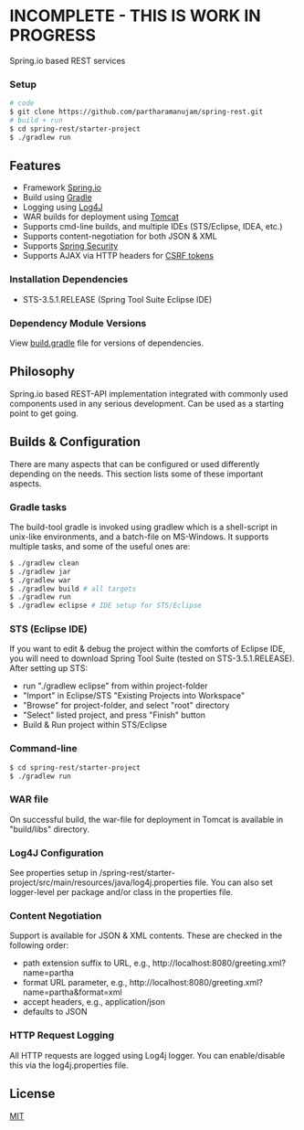 # INCOMPLETE - THIS IS WORK IN PROGRESS

  Spring.io based REST services

### Setup

```bash
# code
$ git clone https://github.com/partharamanujam/spring-rest.git
# build + run
$ cd spring-rest/starter-project
$ ./gradlew run
```

## Features

  * Framework [Spring.io](https://spring.io/)
  * Build using [Gradle](http://www.gradle.org/)
  * Logging using [Log4J](http://logging.apache.org/log4j/)
  * WAR builds for deployment using [Tomcat](http://tomcat.apache.org/)
  * Supports cmd-line builds, and multiple IDEs (STS/Eclipse, IDEA, etc.)
  * Supports content-negotiation for both JSON & XML
  * Supports [Spring Security](http://docs.spring.io/autorepo/docs/spring-security/3.2.4.RELEASE/reference/htmlsingle)
  * Supports AJAX via HTTP headers for [CSRF tokens](http://docs.spring.io/autorepo/docs/spring-security/3.2.4.RELEASE/reference/htmlsingle/#csrf-using)

### Installation Dependencies

  * STS-3.5.1.RELEASE (Spring Tool Suite Eclipse IDE)

### Dependency Module Versions

  View [build.gradle](starter-project/build.gradle) file for versions of dependencies. 

## Philosophy

  Spring.io based REST-API implementation integrated with commonly used components used in
  any serious development. Can be used as a starting point to get going. 


## Builds & Configuration

  There are many aspects that can be configured or used differently depending on the needs.
  This section lists some of these important aspects.

### Gradle tasks

  The build-tool gradle is invoked using gradlew which is a shell-script in unix-like
  environments, and a batch-file on MS-Windows. It supports multiple tasks, and some
  of the useful ones are:

```bash
$ ./gradlew clean
$ ./gradlew jar
$ ./gradlew war
$ ./gradlew build # all targets
$ ./gradlew run
$ ./gradlew eclipse # IDE setup for STS/Eclipse
```

### STS (Eclipse IDE)

  If you want to edit & debug the project within the comforts of Eclipse IDE, you will need
  to download Spring Tool Suite (tested on STS-3.5.1.RELEASE). After setting up STS:
  * run "./gradlew eclipse" from within project-folder
  * "Import" in Eclipse/STS "Existing Projects into Workspace"
  * "Browse" for project-folder, and select "root" directory
  * "Select" listed project, and press "Finish" button
  * Build & Run project within STS/Eclipse

### Command-line

```bash
$ cd spring-rest/starter-project
$ ./gradlew run
```

### WAR file

  On successful build, the war-file for deployment in Tomcat is available in "build/libs" directory.

### Log4J Configuration

  See properties setup in /spring-rest/starter-project/src/main/resources/java/log4j.properties file.
  You can also set logger-level per package and/or class in the properties file.

### Content Negotiation

  Support is available for JSON & XML contents. These are checked in the following order:
  * path extension suffix to URL, e.g., http://localhost:8080/greeting.xml?name=partha
  * format URL parameter, e.g., http://localhost:8080/greeting.xml?name=partha&format=xml
  * accept headers, e.g., application/json
  * defaults to JSON

### HTTP Request Logging

  All HTTP requests are logged using Log4j logger. You can enable/disable this via the log4j.properties file.

## License

  [MIT](LICENSE)

